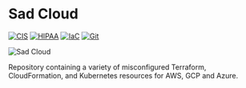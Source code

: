 # Sad Cloud

[![CIS](https://app.soluble.cloud/api/v1/public/badges/4cd3b7a7-660c-46a4-b8d1-6a02cc25e9cb.svg?orgId=274247396269)](https://app.soluble.cloud/repos/details/github.com/danstadler-lw/sad-cloud?orgId=274247396269)  [![HIPAA](https://app.soluble.cloud/api/v1/public/badges/cbbc0a7b-637e-438f-8412-00b7731572fa.svg?orgId=274247396269)](https://app.soluble.cloud/repos/details/github.com/danstadler-lw/sad-cloud?orgId=274247396269)  [![IaC](https://app.soluble.cloud/api/v1/public/badges/3bfed72f-1f6a-4b15-a1d7-16b17935ed25.svg?orgId=274247396269)](https://app.soluble.cloud/repos/details/github.com/danstadler-lw/sad-cloud?orgId=274247396269)  [![Git](https://app.soluble.cloud/api/v1/public/badges/b40cbb34-e0f8-4504-9c7a-8f08662b9968.svg?orgId=274247396269)](https://app.soluble.cloud/repos/details/github.com/danstadler-lw/sad-cloud?orgId=274247396269)  

![Sad Cloud](.images/sad-cloud.png)


Repository containing a variety of misconfigured Terraform, CloudFormation, and Kubernetes resources
for AWS, GCP and Azure.
